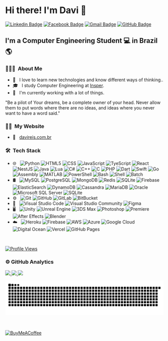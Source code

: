 # Hi there! I'm Davi 👋

[![Linkedin Badge](https://img.shields.io/badge/-LinkedIn-2366d1?style=flat-square&logo=Linkedin&logoColor=white&link=https://www.linkedin.com/in/davireisvieira/)](https://www.linkedin.com/in/davireisvieira/) 
[![Facebook Badge](https://img.shields.io/badge/-Facebook-2366d1?style=flat-square&labelColor=2366d1&logo=facebook&logoColor=white&link=https://www.facebook.com/davireisv)](https://www.facebook.com/davireisv)
[![Gmail Badge](https://img.shields.io/badge/-Gmail-2366d1?style=flat-square&logo=Gmail&logoColor=white&link=mailto:vieira08davi38@gmail.com)](mailto:vieira08davi38@gmail.com)
[![GitHub Badge](https://img.shields.io/badge/-GitHub-2366d1?style=flat-square&logo=github&logoColor=white&link=https://github.com/DaviReisVieira)](https://github.com/DaviReisVieira)

## I'm a Computer Engineering Student 💻 in Brazil 🌎

<h3> 👨🏻‍💻 &nbsp;About Me </h3>

- 🤔 &nbsp; I love to learn new technologies and know different ways of thinking..
- 🎓 &nbsp; I study Computer Engineering at <a href="https://www.insper.edu.br/">Insper</a>.
- 💼 &nbsp; I'm currently working with a lot of things.

"Be a pilot of Your dreams, be a complete owner of your head. Never allow them to put words where there are no ideas, and ideas where you never want to have a word said."

<h3> 🤝🏻 &nbsp;My Website </h3>

- 🔗 &nbsp; <a href="https://davireis.com.br">davireis.com.br</a>


<h3> 🛠 &nbsp;Tech Stack</h3>

- 🌐 &nbsp;
  ![Python](https://img.shields.io/badge/-Python-333333?style=flat&logo=python)
  ![HTML5](https://img.shields.io/badge/-HTML5-333333?style=flat&logo=HTML5)
  ![CSS](https://img.shields.io/badge/-CSS-333333?style=flat&logo=CSS3&logoColor=1572B6)
  ![JavaScript](https://img.shields.io/badge/-JavaScript-333333?style=flat&logo=javascript)
  ![TyeScript](https://img.shields.io/badge/-TypeScript-333333?style=flat&logo=typescript)
  ![React](https://img.shields.io/badge/-React-333333?style=flat&logo=react)
  ![NestJS](https://img.shields.io/badge/-NestJS-333333?style=flat&logo=nestjs)
  ![Java](https://img.shields.io/badge/-Java-333333?style=flat&logo=java)
  ![Lua](https://img.shields.io/badge/-Lua-333333?style=flat&logo=lua)
  ![C#](https://img.shields.io/badge/-C%23-333333?style=flat&logo=c-sharp&logoColor=4bc425)
  ![C++](https://img.shields.io/badge/-C++-333333?style=flat&logo=c%2b%2b&logoColor=4bc425)
  ![C](https://img.shields.io/badge/-C-333333?style=flat&logo=c&logoColor=4bc425)
  ![PHP](https://img.shields.io/badge/-PHP-333333?style=flat&logo=php)
  ![Dart](https://img.shields.io/badge/-Dart-333333?style=flat&logo=dart)
  ![Swift](https://img.shields.io/badge/-Swift-333333?style=flat&logo=swift)
  ![Go](https://img.shields.io/badge/-Go-333333?style=flat&logo=go)
  ![Assembly](https://img.shields.io/badge/-Assembly-333333?style=flat&logo=assembly&logoColor=4bc425)
  ![MATLAB](https://img.shields.io/badge/-MATLAB-333333?style=flat&logo=matlab&logoColor=4bc425)
  ![PowerShell](https://img.shields.io/badge/-PowerShell-333333?style=flat&logo=powershell&logoColor=4bc425)
  ![Bash](https://img.shields.io/badge/-Bash-333333?style=flat&logo=gnu-bash&logoColor=4bc425)
  ![Shell](https://img.shields.io/badge/-Shell-333333?style=flat&logo=gnu-bash&logoColor=4bc425)
  ![Batch](https://img.shields.io/badge/-Batch-333333?style=flat&logo=gnu-bash&logoColor=4bc425)
- 🛢 &nbsp;
  ![MySQL](https://img.shields.io/badge/-MySQL-333333?style=flat&logo=mysql)
  ![PostgreSQL](https://img.shields.io/badge/-PostgreSQL-333333?style=flat&logo=postgresql)
  ![MongoDB](https://img.shields.io/badge/-MongoDB-333333?style=flat&logo=mongodb)
  ![Redis](https://img.shields.io/badge/-Redis-333333?style=flat&logo=redis)
  ![SQLite](https://img.shields.io/badge/-SQLite-333333?style=flat&logo=sqlite)
  ![Firebase](https://img.shields.io/badge/-Firebase-333333?style=flat&logo=firebase)
  ![ElasticSearch](https://img.shields.io/badge/-ElasticSearch-333333?style=flat&logo=elasticsearch)
  ![DynamoDB](https://img.shields.io/badge/-DynamoDB-333333?style=flat&logo=amazon-dynamodb)
  ![Cassandra](https://img.shields.io/badge/-Cassandra-333333?style=flat&logo=apache-cassandra)
  ![MariaDB](https://img.shields.io/badge/-MariaDB-333333?style=flat&logo=mariadb)
  ![Oracle](https://img.shields.io/badge/-Oracle-333333?style=flat&logo=oracle)
  ![Microsoft SQL Server](https://img.shields.io/badge/-Microsoft%20SQL%20Server-333333?style=flat&logo=microsoft-sql-server)
  ![SQLite](https://img.shields.io/badge/-SQLite-333333?style=flat&logo=sqlite)
- ⚙️ &nbsp;
  ![Git](https://img.shields.io/badge/-Git-333333?style=flat&logo=git)
  ![GitHub](https://img.shields.io/badge/-GitHub-333333?style=flat&logo=github)
  ![GitLab](https://img.shields.io/badge/-GitLab-333333?style=flat&logo=gitlab)
  ![BitBucket](https://img.shields.io/badge/-BitBucket-333333?style=flat&logo=bitbucket)  
- 🔧 &nbsp;
  ![Visual Studio Code](https://img.shields.io/badge/-Visual%20Studio%20Code-333333?style=flat&logo=visual-studio-code&logoColor=007ACC)
  ![Visual Studio Community](https://img.shields.io/badge/-Visual%20Studio%20Community-333333?style=flat&logo=visual-studio-code&logoColor=7d3bbc)
  ![Figma](https://img.shields.io/badge/-Figma-333333?style=flat&logo=figma)
- 🖥 &nbsp;
  ![Unity](https://img.shields.io/badge/-Unity-333333?style=flat&logo=unity)
  ![Unreal Engine](https://img.shields.io/badge/-Unreal%20Engine-333333?style=flat&logo=unreal-engine)
  ![3DS Max](https://img.shields.io/badge/-3DS%20Max-333333?style=flat&logo=3ds-max)
  ![Photoshop](https://img.shields.io/badge/-Photoshop-333333?style=flat&logo=adobe-photoshop)
  ![Premiere](https://img.shields.io/badge/-Premiere-333333?style=flat&logo=adobe-premiere-pro)
  ![After Effects](https://img.shields.io/badge/-After%20Effects-333333?style=flat&logo=adobe-after-effects)
  ![Blender](https://img.shields.io/badge/-Blender-333333?style=flat&logo=blender)
- ☁️ &nbsp;
  ![Heroku](https://img.shields.io/badge/-Heroku-333333?style=flat&logo=heroku)
  ![Firebase](https://img.shields.io/badge/-Firebase-333333?style=flat&logo=firebase)
  ![AWS](https://img.shields.io/badge/-AWS-333333?style=flat&logo=amazon-aws)
  ![Azure](https://img.shields.io/badge/-Azure-333333?style=flat&logo=microsoft-azure)
  ![Google Cloud](https://img.shields.io/badge/-Google%20Cloud-333333?style=flat&logo=google-cloud)
  ![Digital Ocean](https://img.shields.io/badge/-Digital%20Ocean-333333?style=flat&logo=digital-ocean)
  ![Vercel](https://img.shields.io/badge/-Vercel-333333?style=flat&logo=vercel)
  ![GitHub Pages](https://img.shields.io/badge/-GitHub%20Pages-333333?style=flat&logo=github)

<br/>

[![Profile Views](https://visitcount.itsvg.in/api?id=DaviReisVieira&icon=#221ba8&color=%7d3bbc&label=Total%20Visitors)](https://visitcount.itsvg.in)

<h3> ⚙️ GitHub Analytics </h3>
  
<a href="https://github.com/DaviReisVieira">
  <img height="180em" src="https://github-readme-stats.vercel.app/api?username=DaviReisVieira&theme=react&show_icons=true" style"max-width: 100%;" />
  <img height="180em" src="https://github-readme-stats.vercel.app/api/top-langs/?username=DaviReisVieira&theme=react&layout=compact" style"max-width: 100%;" />
  <img height="180em" src="https://github-readme-streak-stats.herokuapp.com/?user=DaviReisVieira&theme=react" style"max-width: 100%;" />
</a>

![Snake animation](https://github.com/DaviReisVieira/DaviReisVieira/blob/output/github-contribution-grid-snake.svg)

<br/>

[![BuyMeACoffee](https://img.shields.io/badge/Buy%20Me%20a%20Coffee-ffdd00?style=for-the-badge&logo=buy-me-a-coffee&logoColor=black)](https://www.buymeacoffee.com/davireis) 



